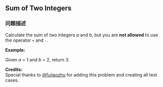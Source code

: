 ## Sum of Two Integers  
### 问题描述
Calculate the sum of two integers *a* and *b*, but you are **not allowed** to use the operator `+` and `-`.

**Example:**<br />
Given *a* = 1 and *b* = 2, return 3.


**Credits:**<br />Special thanks to [@fujiaozhu](https://discuss.leetcode.com/user/fujiaozhu) for adding this problem and creating all test cases.
